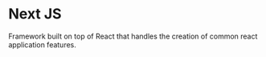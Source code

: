 # Next JS 

Framework built on top of React that handles the creation of common react application features. 

